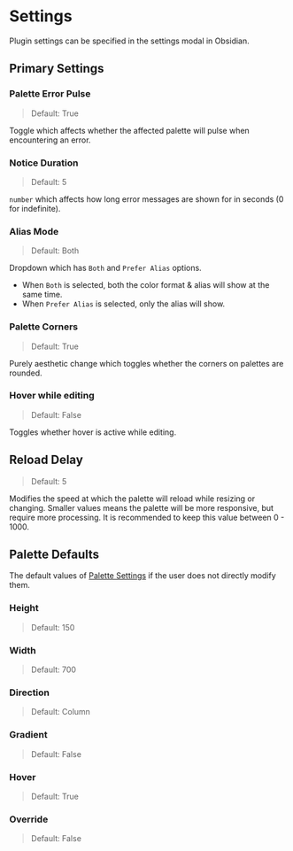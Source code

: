 # Settings

Plugin settings can be specified in the settings modal in Obsidian.

## Primary Settings

### Palette Error Pulse

> Default: True

Toggle which affects whether the affected palette will pulse when encountering an error.

### Notice Duration

> Default: 5

`number` which affects how long error messages are shown for in seconds (0 for indefinite).

### Alias Mode

> Default: Both

Dropdown which has `Both` and `Prefer Alias` options.

- When `Both` is selected, both the color format & alias will show at the same time.
- When `Prefer Alias` is selected, only the alias will show.

### Palette Corners

> Default: True

Purely aesthetic change which toggles whether the corners on palettes are rounded.

### Hover while editing

> Default: False

Toggles whether hover is active while editing.

## Reload Delay

> Default: 5

Modifies the speed at which the palette will reload while resizing or changing.
Smaller values means the palette will be more responsive, but require more processing.
It is recommended to keep this value between 0 - 1000.

## Palette Defaults

The default values of [Palette Settings](./PaletteSettings.md) if the user does not directly modify them.

### Height

> Default: 150

### Width

> Default: 700

### Direction

> Default: Column

### Gradient

> Default: False

### Hover

> Default: True

### Override

> Default: False
